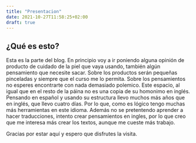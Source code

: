 ```yaml
---
title: "Presentacion"
date: 2021-10-27T11:58:25+02:00
draft: true
---
```


## ¿Qué es esto?

Esta es la parte del blog. En principio voy a ir poniendo alguna opinión de producto de cuidado de la piel que vaya usando, también algún pensamiento que necesite sacar. Sobre los productos serán pequeñas pinceladas y siempre que el curso me lo permita. Sobre los pensamientos no esperes encontrarte con nada demasiado polemico.
Este espacio, al igual que en el resto de la páina no es una copia de su homonimo en inglés. Pensando en español y usando su estructura llevo muchos más años que en inglés, que llevo cuatro días. Por lo que, como es lógico tengo muchas más herramientas en este idioma. Además no se pretentendo aprender a hacer traducciones, intento crear pensamientos en ingles, por lo que creo que me interesa más crear los textos, aunque me cueste más trabajo.

Gracias por estar aquí y espero que disfrutes la visita.